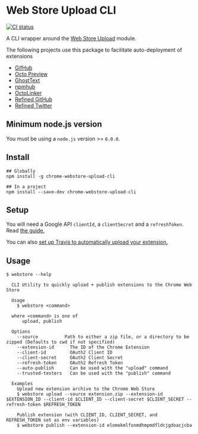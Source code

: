 # Web Store Upload CLI

[![CI status](https://travis-ci.org/DrewML/chrome-webstore-upload-cli.svg)](https://travis-ci.org/DrewML/chrome-webstore-upload-cli)

A CLI wrapper around the [Web Store Upload](https://github.com/DrewML/chrome-webstore-upload) module.

The following projects use this package to facilitate auto-deployment of extensions
- [GifHub](https://github.com/DrewML/GifHub)
- [Octo Preview](https://github.com/DrewML/octo-preview)
- [GhostText](https://github.com/GhostText/GhostText)
- [npmhub](https://github.com/npmhub/npmhub)
- [OctoLinker](https://github.com/octolinker/browser-extension)
- [Refined GitHub](https://github.com/sindresorhus/refined-github)
- [Refined Twitter](https://github.com/sindresorhus/refined-twitter)

## Minimum node.js version

You must be using a `node.js` version >= `6.0.0`.

## Install

```shell
## Globally
npm install -g chrome-webstore-upload-cli

## In a project
npm install --save-dev chrome-webstore-upload-cli
```

## Setup

You will need a Google API `clientId`, a `clientSecret` and a `refreshToken`. Read [the guide.](https://github.com/DrewML/chrome-webstore-upload/blob/master/How%20to%20generate%20Google%20API%20keys.md)

You can also [set up Travis to automatically upload your extension.](./Travis%20autoupload%20guide.md)

## Usage

```
$ webstore --help

  CLI Utility to quickly upload + publish extensions to the Chrome Web Store

  Usage
    $ webstore <command>

  where <command> is one of
      upload, publish

  Options
    --source          Path to either a zip file, or a directory to be zipped (Defaults to cwd if not specified)
    --extension-id      The ID of the Chrome Extension
    --client-id         OAuth2 Client ID
    --client-secret     OAuth2 Client Secret
    --refresh-token     OAuth2 Refresh Token
    --auto-publish      Can be used with the "upload" command
    --trusted-testers   Can be used with the "publish" command

  Examples
    Upload new extension archive to the Chrome Web Store
    $ webstore upload --source extension.zip --extension-id $EXTENSION_ID --client-id $CLIENT_ID --client-secret $CLIENT_SECRET --refresh-token $REFRESH_TOKEN

    Publish extension (with CLIENT_ID, CLIENT_SECRET, and REFRESH_TOKEN set as env variables)
    $ webstore publish --extension-id elomekmlfonmdhmpmdfldcjgdoacjcba
```